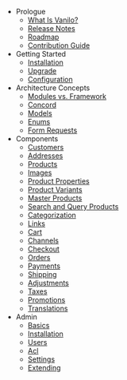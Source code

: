 - Prologue
    - [What Is Vanilo?](/docs/{{version}}/what-is-vanilo)
    - [Release Notes](/docs/{{version}}/releases)
    - [Roadmap](/docs/{{version}}/roadmap)
    - [Contribution Guide](/docs/{{version}}/contributions)
- Getting Started
    - [Installation](/docs/{{version}}/installation)
    - [Upgrade](/docs/{{version}}/upgrade)
    - [Configuration](/docs/{{version}}/configuration)
- Architecture Concepts
    - [Modules vs. Framework](/docs/{{version}}/modules-vs-framework)
    - [Concord](/docs/{{version}}/concord)
    - [Models](/docs/{{version}}/models)
    - [Enums](/docs/{{version}}/enums)
    - [Form Requests](/docs/{{version}}/form-requests)
- Components
    - [Customers](/docs/{{version}}/customers)
    - [Addresses](/docs/{{version}}/addresses)
    - [Products](/docs/{{version}}/products)
    - [Images](/docs/{{version}}/images)
    - [Product Properties](/docs/{{version}}/properties)
    - [Product Variants](/docs/{{version}}/product-variants)
    - [Master Products](/docs/{{version}}/master-products)
    - [Search and Query Products](/docs/{{version}}/product-search)
    - [Categorization](/docs/{{version}}/categorization)
    - [Links](/docs/{{version}}/links)
    - [Cart](/docs/{{version}}/cart)
    - [Channels](/docs/{{version}}/channels)
    - [Checkout](/docs/{{version}}/checkout)
    - [Orders](/docs/{{version}}/orders)
    - [Payments](/docs/{{version}}/payments)
    - [Shipping](/docs/{{version}}/shipping)
    - [Adjustments](/docs/{{version}}/adjustments)
    - [Taxes](/docs/{{version}}/taxes)
    - [Promotions](/docs/{{version}}/promotions)
    - [Translations](/docs/{{version}}/translations)
- Admin
    - [Basics](/docs/{{version}}/admin-basics)
    - [Installation](/docs/{{version}}/admin-installation)
    - [Users](/docs/{{version}}/users)
    - [Acl](/docs/{{version}}/acl)
    - [Settings](/docs/{{version}}/settings)
    - [Extending](/docs/{{version}}/admin-extending)

